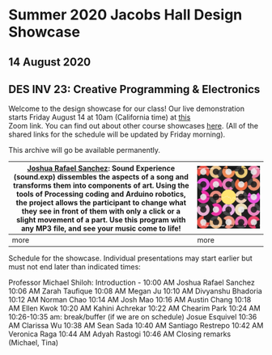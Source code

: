 # Summer 2020 Jacobs Hall Design Showcase
## 14 August 2020
## DES INV 23: Creative Programming & Electronics

Welcome to the design showcase for our class! 
Our live demonstration starts Friday August 14 at 10am (California time)
at [this](https://berkeley.zoom.us/j/97659283297)  
Zoom link.
You can find out about other course
showcases [here](https://mailchi.mp/83ae5e569dcd/save-the-date-the-jacobs-summer-design-showcase-2939034?e=f4e9e85faa). 
(All of the shared links for the schedule will be updated by Friday morning).

This archive will go be available permanently.

[Joshua Rafael Sanchez](https://github.com/joshsanchez98/CreativeProgrammingAndElectronics/tree/master/finalProjectSummer2020): Sound Experience (sound.exp) dissembles the aspects of a song and transforms them into components of art. Using the tools of Processing coding and Arduino robotics, the project allows the participant to change what they see in front of them with only a click or a slight movement of a part. Use this program with any MP3 file, and see your music come to life! | <img src="https://github.com/joshsanchez98/CreativeProgrammingAndElectronics/blob/master/finalProjectSummer2020/screen4.png" width="900" >
--- | --- 
more | more 

Schedule for the showcase. Individual presentations may start earlier but
must not end later than indicated times:

Professor Michael Shiloh: Introduction - 10:00 AM
Joshua Rafael Sanchez	10:06 AM
Zarah Taufique	10:08 AM
Megan Ju	10:10 AM
Divyanshu Bhadoria	10:12 AM
Norman Chao	10:14 AM
Josh Mao	10:16 AM
Austin Chang	10:18 AM
Ellen Kwok	10:20 AM
Kahini Achrekar	10:22 AM
Chearim Park	10:24 AM
	 10:26-10:35 am: break/buffer	(if we are on schedule)
Josue Esquivel	10:36 AM
Clarissa Wu	10:38 AM
Sean Sada	10:40 AM
Santiago Restrepo	10:42 AM
Veronica Raga	10:44 AM
Adyah Rastogi	10:46 AM
Closing remarks (Michael, Tina)
